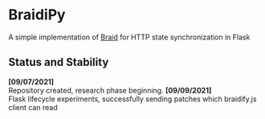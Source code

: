 # BraidiPy
A simple implementation of <a href="https://braid.org/">Braid</a> for HTTP state synchronization in Flask

## Status and Stability
<b>[09/07/2021]</b></br>
Repository created, research phase beginning.
<b>[09/09/2021]</b></br>
Flask lifecycle experiments, successfully sending patches which braidify.js client can read